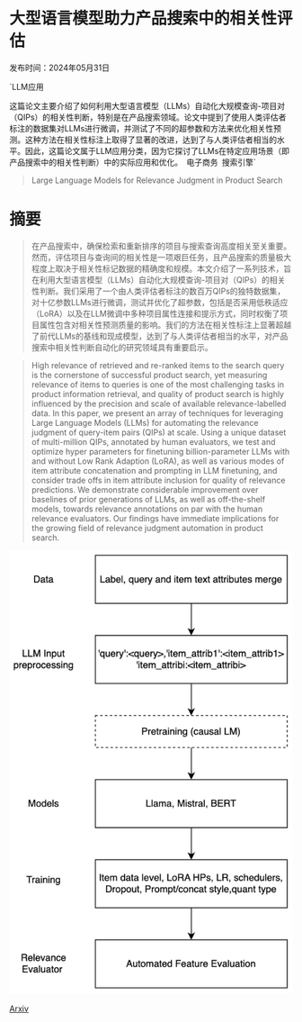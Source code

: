 # 大型语言模型助力产品搜索中的相关性评估

发布时间：2024年05月31日

`LLM应用

这篇论文主要介绍了如何利用大型语言模型（LLMs）自动化大规模查询-项目对（QIPs）的相关性判断，特别是在产品搜索领域。论文中提到了使用人类评估者标注的数据集对LLMs进行微调，并测试了不同的超参数和方法来优化相关性预测。这种方法在相关性标注上取得了显著的改进，达到了与人类评估者相当的水平。因此，这篇论文属于LLM应用分类，因为它探讨了LLMs在特定应用场景（即产品搜索中的相关性判断）中的实际应用和优化。` `电子商务` `搜索引擎`

> Large Language Models for Relevance Judgment in Product Search

# 摘要

> 在产品搜索中，确保检索和重新排序的项目与搜索查询高度相关至关重要。然而，评估项目与查询间的相关性是一项艰巨任务，且产品搜索的质量极大程度上取决于相关性标记数据的精确度和规模。本文介绍了一系列技术，旨在利用大型语言模型（LLMs）自动化大规模查询-项目对（QIPs）的相关性判断。我们采用了一个由人类评估者标注的数百万QIPs的独特数据集，对十亿参数LLMs进行微调，测试并优化了超参数，包括是否采用低秩适应（LoRA）以及在LLM微调中多种项目属性连接和提示方式，同时权衡了项目属性包含对相关性预测质量的影响。我们的方法在相关性标注上显著超越了前代LLMs的基线和现成模型，达到了与人类评估者相当的水平，对产品搜索中相关性判断自动化的研究领域具有重要启示。

> High relevance of retrieved and re-ranked items to the search query is the cornerstone of successful product search, yet measuring relevance of items to queries is one of the most challenging tasks in product information retrieval, and quality of product search is highly influenced by the precision and scale of available relevance-labelled data. In this paper, we present an array of techniques for leveraging Large Language Models (LLMs) for automating the relevance judgment of query-item pairs (QIPs) at scale. Using a unique dataset of multi-million QIPs, annotated by human evaluators, we test and optimize hyper parameters for finetuning billion-parameter LLMs with and without Low Rank Adaption (LoRA), as well as various modes of item attribute concatenation and prompting in LLM finetuning, and consider trade offs in item attribute inclusion for quality of relevance predictions. We demonstrate considerable improvement over baselines of prior generations of LLMs, as well as off-the-shelf models, towards relevance annotations on par with the human relevance evaluators. Our findings have immediate implications for the growing field of relevance judgment automation in product search.

![大型语言模型助力产品搜索中的相关性评估](../../../paper_images/2406.00247/LLM2.png)

[Arxiv](https://arxiv.org/abs/2406.00247)